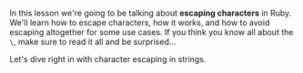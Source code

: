In this lesson we're going to be talking about **escaping characters** in Ruby. We'll learn how to escape characters, how it works, and how to avoid escaping altogether for some use cases. If you think you know all about the `\`, make sure to read it all and be surprised…

Let's dive right in with character escaping in strings.
